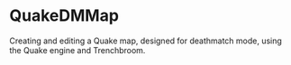 # QuakeDMMap

Creating and editing a Quake map, designed for deathmatch mode, using the Quake engine and Trenchbroom.
